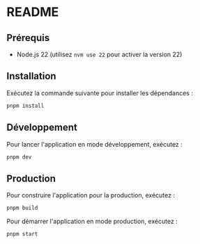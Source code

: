 # README

## Prérequis
- Node.js 22 (utilisez `nvm use 22` pour activer la version 22)

## Installation
Exécutez la commande suivante pour installer les dépendances :
```bash
pnpm install
```

## Développement
Pour lancer l'application en mode développement, exécutez :
```bash
pnpm dev
```

## Production
Pour construire l'application pour la production, exécutez :
```bash
pnpm build
```

Pour démarrer l'application en mode production, exécutez :
```bash
pnpm start
``` 